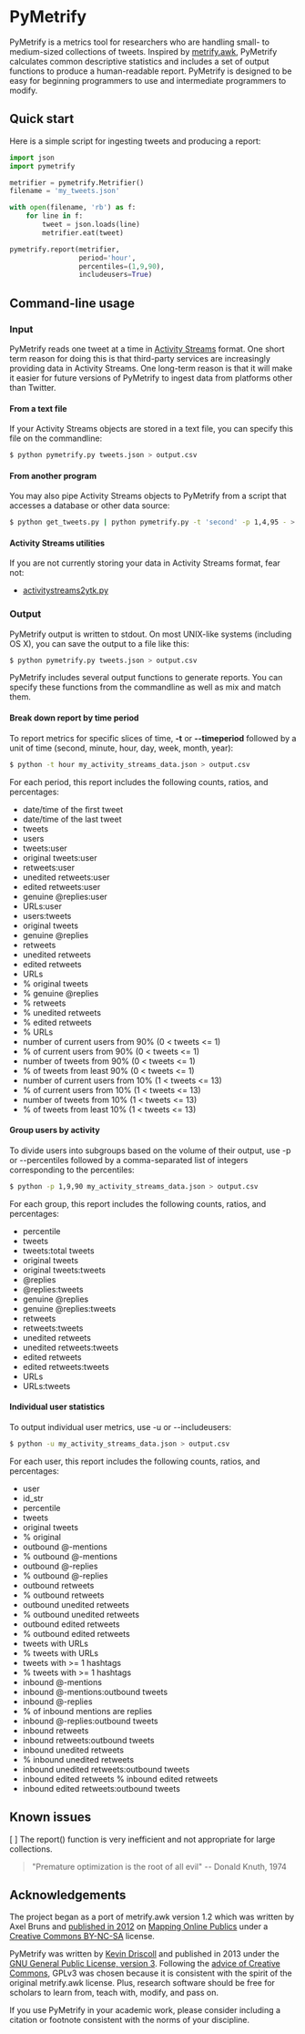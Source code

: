 PyMetrify
=========

PyMetrify is a metrics tool for researchers who are handling small- to medium-sized collections of tweets. Inspired by [metrify.awk](http://mappingonlinepublics.net/2012/01/31/more-twitter-metrics-metrify-revisited/), PyMetrify calculates common descriptive statistics and includes a set of output functions to produce a human-readable report. PyMetrify is designed to be easy for beginning programmers to use and intermediate programmers to modify. 

## Quick start

Here is a simple script for ingesting tweets and producing a report:
```python
import json
import pymetrify

metrifier = pymetrify.Metrifier()
filename = 'my_tweets.json'

with open(filename, 'rb') as f:
    for line in f:
        tweet = json.loads(line)
        metrifier.eat(tweet)

pymetrify.report(metrifier, 
                 period='hour', 
                 percentiles=(1,9,90), 
                 includeusers=True)
```

## Command-line usage

### Input

PyMetrify reads one tweet at a time in [Activity Streams](http://activitystrea.ms/) format. One short term reason for doing this is that third-party services are increasingly providing data in Activity Streams. One long-term reason is that it will make it easier for future versions of PyMetrify to ingest data from platforms other than Twitter. 

#### From a text file

If your Activity Streams objects are stored in a text file, you can specify this file on the commandline: 
```bash
$ python pymetrify.py tweets.json > output.csv
```

#### From another program

You may also pipe Activity Streams objects to PyMetrify from a script that accesses a database or other data source:
```bash
$ python get_tweets.py | python pymetrify.py -t 'second' -p 1,4,95 - > output.csv
```

#### Activity Streams utilities

If you are not currently storing your data in Activity Streams format, fear not:
* [activitystreams2ytk.py](https://github.com/driscoll/activitystreams2ytk/)

### Output

PyMetrify output is written to stdout. On most UNIX-like systems (including OS X), you can save the output to a file like this:
```bash
$ python pymetrify.py tweets.json > output.csv
```

PyMetrify includes several output functions to generate reports. You can specify these functions from the commandline as well as mix and match them. 

#### Break down report by time period

To report metrics for specific slices of time, __-t__ or __--timeperiod__ followed by a unit of time (second, minute, hour, day, week, month, year):
```bash
$ python -t hour my_activity_streams_data.json > output.csv
```

For each period, this report includes the following counts, ratios, and percentages:
* date/time of the first tweet 
* date/time of the last tweet
* tweets
* users
* tweets:user 
* original tweets:user
* retweets:user
* unedited retweets:user
* edited retweets:user
* genuine @replies:user
* URLs:user
* users:tweets
* original tweets 
* genuine @replies
* retweets
* unedited retweets
* edited retweets 
* URLs
* % original tweets
* % genuine @replies
* % retweets
* % unedited retweets 
* % edited retweets
* % URLs
* number of current users from 90% (0 < tweets <= 1)
* % of current users from 90% (0 < tweets <= 1)
* number of tweets from 90% (0 < tweets <= 1)
* % of tweets from least 90% (0 < tweets <= 1)
* number of current users from 10% (1 < tweets <= 13)
* % of current users from 10% (1 < tweets <= 13)
* number of tweets from 10% (1 < tweets <= 13)
* % of tweets from least 10% (1 < tweets <= 13)

#### Group users by activity

To divide users into subgroups based on the volume of their output, use -p or --percentiles followed by a comma-separated list of integers corresponding to the percentiles: 
```bash
$ python -p 1,9,90 my_activity_streams_data.json > output.csv
```

For each group, this report includes the following counts, ratios, and percentages:
* percentile
* tweets
* tweets:total tweets
* original tweets
* original tweets:tweets
* @replies
* @replies:tweets 
* genuine @replies
* genuine @replies:tweets 
* retweets
* retweets:tweets 
* unedited retweets
* unedited retweets:tweets
* edited retweets 
* edited retweets:tweets
* URLs
* URLs:tweets

#### Individual user statistics

To output individual user metrics, use -u or --includeusers: 
```bash
$ python -u my_activity_streams_data.json > output.csv
```

For each user, this report includes the following counts, ratios, and percentages:
* user
* id_str
* percentile
* tweets
* original tweets
* % original
* outbound @-mentions
* % outbound @-mentions
* outbound @-replies
* % outbound @-replies
* outbound retweets
* % outbound retweets 
* outbound unedited retweets
* % outbound unedited retweets
* outbound edited retweets
* % outbound edited retweets
* tweets with URLs
* % tweets with URLs
* tweets with >= 1 hashtags
* % tweets with >= 1 hashtags
* inbound @-mentions
* inbound @-mentions:outbound tweets
* inbound @-replies
* % of inbound mentions are replies
* inbound @-replies:outbound tweets
* inbound retweets
* inbound retweets:outbound tweets
* inbound unedited retweets
* % inbound unedited retweets 
* inbound unedited retweets:outbound tweets
* inbound edited retweets % inbound edited retweets
* inbound edited retweets:outbound tweets

## Known issues

[ ] The report() function is very inefficient and not appropriate for large collections. 

> "Premature optimization is the root of all evil" -- Donald Knuth, 1974

## Acknowledgements

The project began as a port of metrify.awk version 1.2 which was written by Axel Bruns and [published in 2012](http://mappingonlinepublics.net/2012/01/31/more-twitter-metrics-metrify-revisited/) on [Mapping Online Publics](http://mappingonlinepublics.net) under a [Creative Commons BY-NC-SA](http://creativecommons.org/licenses/by-nc-sa/2.0/) license.

PyMetrify was written by [Kevin Driscoll](http://kevindriscoll.info/) and published in 2013 under the [GNU General Public License, version 3](http://www.gnu.org/licenses/gpl.html). Following the [advice of Creative Commons](http://creativecommons.org/software), GPLv3 was chosen because it is consistent with the spirit of the original metrify.awk license. Plus, research software should be free for scholars to learn from, teach with, modify, and pass on.

If you use PyMetrify in your academic work, please consider including a citation or footnote consistent with the norms of your discipline.

